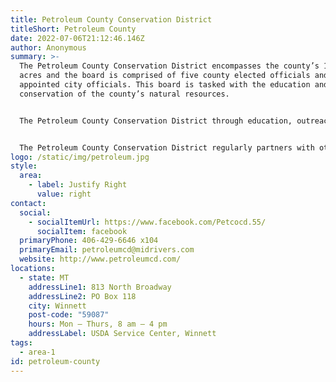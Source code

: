 ```yaml
---
title: Petroleum County Conservation District
titleShort: Petroleum County
date: 2022-07-06T21:12:46.146Z
author: Anonymous
summary: >-
  The Petroleum County Conservation District encompasses the county’s 1,071,000
  acres and the board is comprised of five county elected officials and two
  appointed city officials. This board is tasked with the education and
  conservation of the county’s natural resources.


  The Petroleum County Conservation District through education, outreach and program and project development works hard to put local common sense natural resource conservation on the ground and to educate the current and future producers and landowners on natural resource conservation all while helping them to continue sustainability in their businesses.


  The Petroleum County Conservation District regularly partners with other conservation districts, watershed groups, stakeholder groups, state and federal agencies, as well as some NGO’s and nonprofits to put conservation on the ground.
logo: /static/img/petroleum.jpg
style:
  area:
    - label: Justify Right
      value: right
contact:
  social:
    - socialItemUrl: https://www.facebook.com/Petcocd.55/
      socialItem: facebook
  primaryPhone: 406-429-6646 x104
  primaryEmail: petroleumcd@midrivers.com
  website: http://www.petroleumcd.com/
locations:
  - state: MT
    addressLine1: 813 North Broadway
    addressLine2: PO Box 118
    city: Winnett
    post-code: "59087"
    hours: Mon – Thurs, 8 am – 4 pm
    addressLabel: USDA Service Center, Winnett
tags:
  - area-1
id: petroleum-county
---
```

